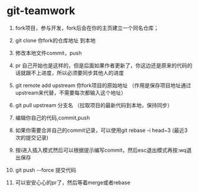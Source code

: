 # git-teamwork
1. fork项目，参与开发，fork后会在你的主页建立一个同名仓库；
2. git clone 你fork的仓库地址  到本地
3. 修改本地文件commit，push
4. pr
自己开始也是这样的，但是后面如果作者更新了，你这边还是原来的代码的话就跟不上进度，所以必须要同步其他人的进度

1. git remote add upstream 你fork项目的原始地址   （作用是保存项目地址通过upstream来代替，不需要每次都输入这个地址）
2. git pull upstream 分支名   （拉取项目的最新代码到本地，保持同步）
3. 编辑你自己的代码,commit,push
4. 如果你需要合并自己的commit记录，可以使用git rebase -i head~3 (最近3次的提交记录)
5. 按i进入插入模式然后可以根据提示编写commit，然后esc退出模式再按:wq退出保存
6. git push --force 提交代码
7. 可以安安心心的pr了，然后等着merge或者rebase
